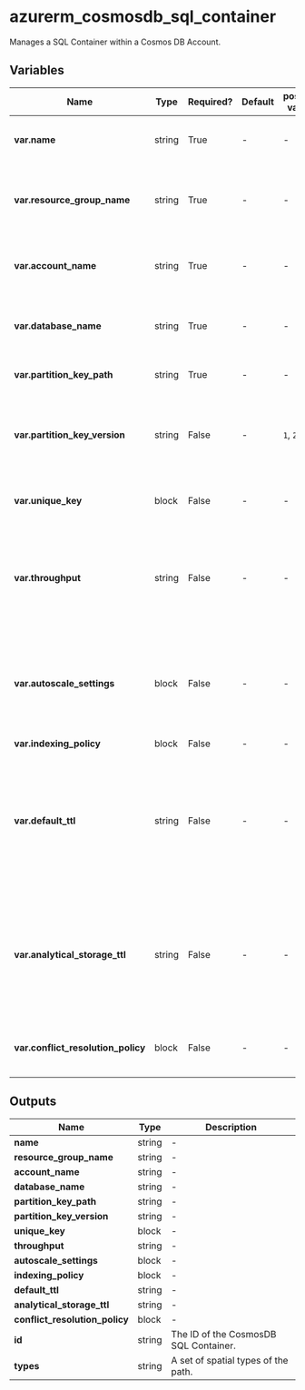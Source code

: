 # azurerm_cosmosdb_sql_container

Manages a SQL Container within a Cosmos DB Account.

## Variables

| Name | Type | Required? | Default  | possible values | Description |
| ---- | ---- | --------- | -------- | ----------- | ----------- |
| **var.name** | string | True | -  |  -  | Specifies the name of the Cosmos DB SQL Container. Changing this forces a new resource to be created. | 
| **var.resource_group_name** | string | True | -  |  -  | The name of the resource group in which the Cosmos DB SQL Container is created. Changing this forces a new resource to be created. | 
| **var.account_name** | string | True | -  |  -  | The name of the Cosmos DB Account to create the container within. Changing this forces a new resource to be created. | 
| **var.database_name** | string | True | -  |  -  | The name of the Cosmos DB SQL Database to create the container within. Changing this forces a new resource to be created. | 
| **var.partition_key_path** | string | True | -  |  -  | Define a partition key. Changing this forces a new resource to be created. | 
| **var.partition_key_version** | string | False | -  |  `1`, `2`  | Define a partition key version. Changing this forces a new resource to be created. Possible values are `1`and `2`. This should be set to `2` in order to use large partition keys. | 
| **var.unique_key** | block | False | -  |  -  | One or more `unique_key` blocks. Changing this forces a new resource to be created. | 
| **var.throughput** | string | False | -  |  -  | The throughput of SQL container (RU/s). Must be set in increments of `100`. The minimum value is `400`. This must be set upon container creation otherwise it cannot be updated without a manual terraform destroy-apply. | 
| **var.autoscale_settings** | block | False | -  |  -  | An `autoscale_settings` block. This must be set upon database creation otherwise it cannot be updated without a manual terraform destroy-apply. Requires `partition_key_path` to be set. | 
| **var.indexing_policy** | block | False | -  |  -  | An `indexing_policy` block. | 
| **var.default_ttl** | string | False | -  |  -  | The default time to live of SQL container. If missing, items are not expired automatically. If present and the value is set to `-1`, it is equal to infinity, and items don’t expire by default. If present and the value is set to some number `n` – items will expire `n` seconds after their last modified time. | 
| **var.analytical_storage_ttl** | string | False | -  |  -  | The default time to live of Analytical Storage for this SQL container. If present and the value is set to `-1`, it is equal to infinity, and items don’t expire by default. If present and the value is set to some number `n` – items will expire `n` seconds after their last modified time. | 
| **var.conflict_resolution_policy** | block | False | -  |  -  | A `conflict_resolution_policy` blocks. Changing this forces a new resource to be created. | 



## Outputs

| Name | Type | Description |
| ---- | ---- | --------- | 
| **name** | string  | - | 
| **resource_group_name** | string  | - | 
| **account_name** | string  | - | 
| **database_name** | string  | - | 
| **partition_key_path** | string  | - | 
| **partition_key_version** | string  | - | 
| **unique_key** | block  | - | 
| **throughput** | string  | - | 
| **autoscale_settings** | block  | - | 
| **indexing_policy** | block  | - | 
| **default_ttl** | string  | - | 
| **analytical_storage_ttl** | string  | - | 
| **conflict_resolution_policy** | block  | - | 
| **id** | string  | The ID of the CosmosDB SQL Container. | 
| **types** | string  | A set of spatial types of the path. | 